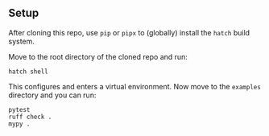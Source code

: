 ## Setup

After cloning this repo, use `pip` or `pipx` to (globally) install the `hatch`
build system.

Move to the root directory of the cloned repo and run:

```
hatch shell
```

This configures and enters a virtual environment. Now move to the
`examples` directory and you can run:

```
pytest
ruff check .
mypy .
```
